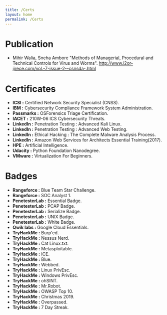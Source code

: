 ```yaml
---
title: /Certs
layout: home
permalink: /Certs
---
```


# Publication

- Mihir Walia, Sneha Ambore "Methods of Managerial, Procedural and Technical Controls for Virus and Worms".
  <a href="http://www.i2or-ijrece.com/vol.-7-issue-2--csnsda-.html">http://www.i2or-ijrece.com/vol.-7-issue-2--csnsda-.html</a>

# Certificates 

- <strong>ICSI :</strong> Certified Network Security Specialist (CNSS).
- <strong>IBM  :</strong> Cybersecurity Compliance Framework System  Administration.
- <strong>Passmarks :</strong> OSForensics Triage Certification.
- <strong>IACET :</strong> 210W-06 ICS Cybersecurity Threats.
- <strong>LinkedIn :</strong> Penetration Testing : Advanced Kali Linux.
- <strong>LinkedIn :</strong> Penetration Testing : Advanced Web Testing.
- <strong>LinkedIn :</strong> Ethical Hacking : The Complete Malware Analysis Process.
- <strong>LinkedIn :</strong> Amazon Web Services for Architects Essential Training(2017).
- <strong>HPE :</strong> Artificial Intelligence.
- <strong>Udacity :</strong> Python Foundation Nanodegree.
- <strong>VMware :</strong> Virtualization For Beginners.

# Badges

- <strong>Rangeforce :</strong> Blue Team Star Challenge.
- <strong>Rangeforce :</strong> SOC Analyst 1.
- <strong>PenetesterLab :</strong> Essential Badge.
- <strong>PenetesterLab :</strong> PCAP Badge.
- <strong>PenetesterLab :</strong> Serialize Badge.
- <strong>PenetesterLab :</strong> UNIX Badge.
- <strong>PenetesterLab :</strong> White Badge.
- <strong>Qwik labs :</strong> Google Cloud Essentials.
- <strong>TryHackMe :</strong> Burp'ed.
- <strong>TryHackMe :</strong> Nessus Nerd.
- <strong>TryHackMe :</strong> Cat Linux.txt.
- <strong>TryHackMe :</strong> Metasploitable.
- <strong>TryHackMe :</strong> ICE.
- <strong>TryHackMe :</strong> Blue.
- <strong>TryHackMe :</strong> Webbed.
- <strong>TryHackMe :</strong> Linux PrivEsc.
- <strong>TryHackMe :</strong> Windows PrivEsc.
- <strong>TryHackMe :</strong> ohSINT.
- <strong>TryHackMe :</strong> Mr.Robot.
- <strong>TryHackMe :</strong> OWASP Top 10.
- <strong>TryHackMe :</strong> Christmas 2019.
- <strong>TryHackMe :</strong> Overpassed.
- <strong>TryHackMe :</strong> 7 Day Streak.
